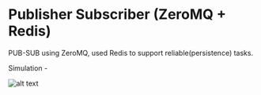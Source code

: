 # Publisher Subscriber (ZeroMQ + Redis)
PUB-SUB using ZeroMQ, used Redis to support reliable(persistence) tasks.

Simulation -

![alt text](https://github.com/suyash248/pub-sub-persistable/blob/master/static/simulation.png "Pub-Sub simulation")

